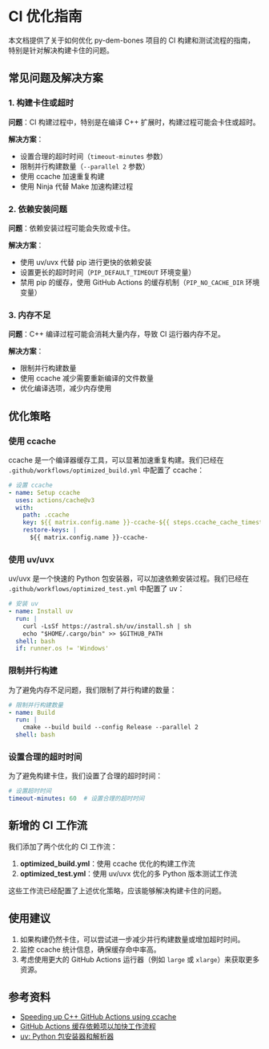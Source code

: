 # CI 优化指南

本文档提供了关于如何优化 py-dem-bones 项目的 CI 构建和测试流程的指南，特别是针对解决构建卡住的问题。

## 常见问题及解决方案

### 1. 构建卡住或超时

**问题**：CI 构建过程中，特别是在编译 C++ 扩展时，构建过程可能会卡住或超时。

**解决方案**：
- 设置合理的超时时间（`timeout-minutes` 参数）
- 限制并行构建数量（`--parallel 2` 参数）
- 使用 ccache 加速重复构建
- 使用 Ninja 代替 Make 加速构建过程

### 2. 依赖安装问题

**问题**：依赖安装过程可能会失败或卡住。

**解决方案**：
- 使用 uv/uvx 代替 pip 进行更快的依赖安装
- 设置更长的超时时间（`PIP_DEFAULT_TIMEOUT` 环境变量）
- 禁用 pip 的缓存，使用 GitHub Actions 的缓存机制（`PIP_NO_CACHE_DIR` 环境变量）

### 3. 内存不足

**问题**：C++ 编译过程可能会消耗大量内存，导致 CI 运行器内存不足。

**解决方案**：
- 限制并行构建数量
- 使用 ccache 减少需要重新编译的文件数量
- 优化编译选项，减少内存使用

## 优化策略

### 使用 ccache

ccache 是一个编译器缓存工具，可以显著加速重复构建。我们已经在 `.github/workflows/optimized_build.yml` 中配置了 ccache：

```yaml
# 设置 ccache
- name: Setup ccache
  uses: actions/cache@v3
  with:
    path: .ccache
    key: ${{ matrix.config.name }}-ccache-${{ steps.ccache_cache_timestamp.outputs.timestamp }}
    restore-keys: |
      ${{ matrix.config.name }}-ccache-
```

### 使用 uv/uvx

uv/uvx 是一个快速的 Python 包安装器，可以加速依赖安装过程。我们已经在 `.github/workflows/optimized_test.yml` 中配置了 uv：

```yaml
# 安装 uv
- name: Install uv
  run: |
    curl -LsSf https://astral.sh/uv/install.sh | sh
    echo "$HOME/.cargo/bin" >> $GITHUB_PATH
  shell: bash
  if: runner.os != 'Windows'
```

### 限制并行构建

为了避免内存不足问题，我们限制了并行构建的数量：

```yaml
# 限制并行构建数量
- name: Build
  run: |
    cmake --build build --config Release --parallel 2
  shell: bash
```

### 设置合理的超时时间

为了避免构建卡住，我们设置了合理的超时时间：

```yaml
# 设置超时时间
timeout-minutes: 60  # 设置合理的超时时间
```

## 新增的 CI 工作流

我们添加了两个优化的 CI 工作流：

1. **optimized_build.yml**：使用 ccache 优化的构建工作流
2. **optimized_test.yml**：使用 uv/uvx 优化的多 Python 版本测试工作流

这些工作流已经配置了上述优化策略，应该能够解决构建卡住的问题。

## 使用建议

1. 如果构建仍然卡住，可以尝试进一步减少并行构建数量或增加超时时间。
2. 监控 ccache 统计信息，确保缓存命中率高。
3. 考虑使用更大的 GitHub Actions 运行器（例如 `large` 或 `xlarge`）来获取更多资源。

## 参考资料

- [Speeding up C++ GitHub Actions using ccache](https://cristianadam.eu/20200113/speeding-up-c-plus-plus-github-actions-using-ccache/)
- [GitHub Actions 缓存依赖项以加快工作流程](https://docs.github.com/zh/actions/using-workflows/caching-dependencies-to-speed-up-workflows)
- [uv: Python 包安装器和解析器](https://github.com/astral-sh/uv)
